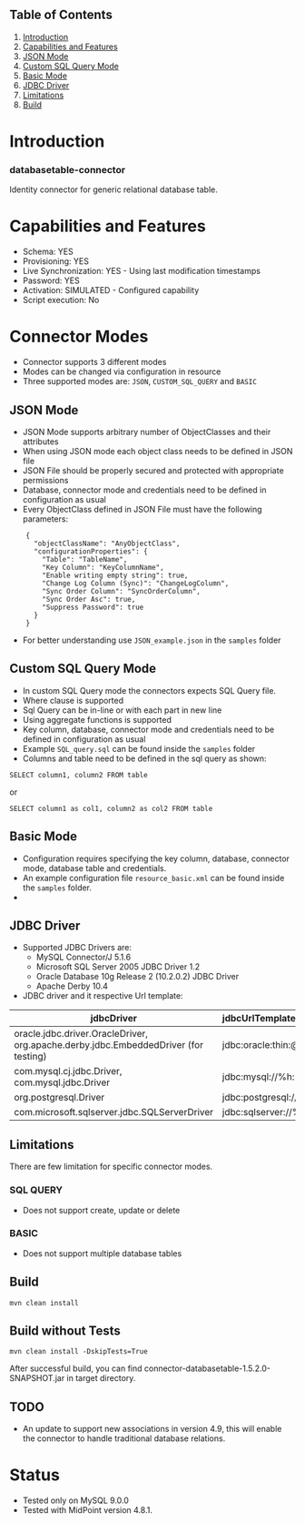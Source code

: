 
## Table of Contents
1. [Introduction](#introduction)
2. [Capabilities and Features](#capabilities-and-features)
3. [JSON Mode](#json-mode)
4. [Custom SQL Query Mode](#custom-sql-query-mode)
5. [Basic Mode](#basic-mode)
6. [JDBC Driver](#jdbc-driver)
7. [Limitations](#limitations)
8. [Build](#build)

# Introduction
### databasetable-connector
Identity connector for generic relational database table.

# Capabilities and Features
- Schema: YES
- Provisioning: YES
- Live Synchronization: YES - Using last modification timestamps
- Password: YES
- Activation: SIMULATED - Configured capability
- Script execution: No

# Connector Modes
- Connector supports 3 different modes
- Modes can be changed via configuration in resource
- Three supported modes are: `JSON`, `CUSTOM_SQL_QUERY` and `BASIC`

## JSON Mode
- JSON Mode supports arbitrary number of ObjectClasses and their attributes
- When using JSON mode each object class needs to be defined in JSON file
- JSON File should be properly secured and protected with appropriate permissions
- Database, connector mode and credentials need to be defined in configuration as usual
- Every ObjectClass defined in JSON File must have the following parameters:

```
    {
      "objectClassName": "AnyObjectClass",
      "configurationProperties": {
        "Table": "TableName",
        "Key Column": "KeyColumnName",
        "Enable writing empty string": true,
        "Change Log Column (Sync)": "ChangeLogColumn",
        "Sync Order Column": "SyncOrderColumn",
        "Sync Order Asc": true,
        "Suppress Password": true
      }
    }
```
- For better understanding use `JSON_example.json` in the `samples` folder 

## Custom SQL Query Mode
- In custom SQL Query mode the connectors expects SQL Query file.
- Where clause is supported
- Sql Query can be in-line or with each part in new line
- Using aggregate functions is supported
- Key column, database, connector mode and credentials need to be defined in configuration as usual 
- Example `SQL_query.sql` can be found inside the `samples` folder
- Columns and table need to be defined in the sql query as shown:
```
SELECT column1, column2 FROM table
```
or
```
SELECT column1 as col1, column2 as col2 FROM table
```

## Basic Mode
- Configuration requires specifying the key column, database, connector mode, database table and credentials.
- An example configuration file `resource_basic.xml` can be found inside the `samples` folder.
- 

## JDBC Driver
- Supported JDBC Drivers are:
  - MySQL Connector/J 5.1.6
  - Microsoft SQL Server 2005 JDBC Driver 1.2
  - Oracle Database 10g Release 2 (10.2.0.2) JDBC Driver
  - Apache Derby 10.4 
- JDBC driver and it respective Url template:

| jdbcDriver                                                                          | jdbcUrlTemplate                        |
|-------------------------------------------------------------------------------------|:---------------------------------------|
| oracle.jdbc.driver.OracleDriver, org.apache.derby.jdbc.EmbeddedDriver (for testing) | jdbc:oracle:thin:@%h:%p:%d             |
| com.mysql.cj.jdbc.Driver, com.mysql.jdbc.Driver                                     | jdbc:mysql://%h:%p/%d                  |
| org.postgresql.Driver                                                               | jdbc:postgresql://%h:%p/%d             |
| com.microsoft.sqlserver.jdbc.SQLServerDriver                                        | jdbc:sqlserver://%h:%p;databaseName=%d;|

## Limitations
There are few limitation for specific connector modes.
### SQL QUERY
- Does not support create, update or delete

### BASIC
- Does not support multiple database tables

## Build
```
mvn clean install
```
## Build without Tests
```
mvn clean install -DskipTests=True
```
After successful build, you can find connector-databasetable-1.5.2.0-SNAPSHOT.jar in target directory.

## TODO
- An update to support new associations in version 4.9, this will enable the connector to handle traditional database relations.

# Status
- Tested only on MySQL 9.0.0
- Tested with MidPoint version 4.8.1. 